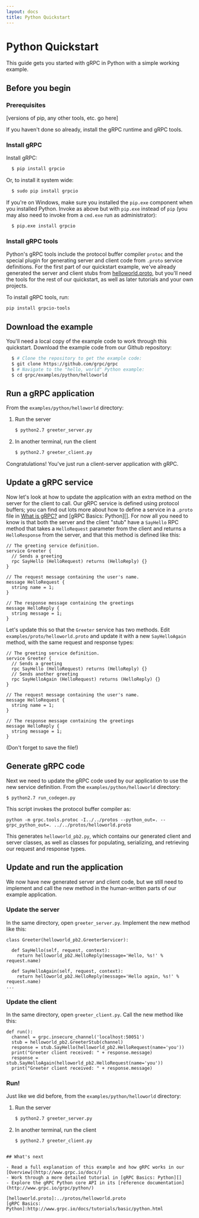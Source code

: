 ```yaml
---
layout: docs
title: Python Quickstart
---
```


<h1 class="page-header">Python Quickstart</h1>

<p class="lead">This guide gets you started with gRPC in Python with a simple working example.</p>

<div id="toc"></div>

## Before you begin

### Prerequisites

[versions of pip, any other tools, etc. go here]

If you haven't done so already, install the gRPC runtime and gRPC tools.

### Install gRPC

Install gRPC:

```sh
  $ pip install grpcio
```

Or, to install it system wide:

```sh
  $ sudo pip install grpcio
```

If you're on Windows, make sure you installed the `pip.exe` component when you
installed Python. Invoke as above but with `pip.exe` instead of `pip` (you may
also need to invoke from a `cmd.exe` run as administrator):

```sh
  $ pip.exe install grpcio
```

### Install gRPC tools

Python's gRPC tools include the protocol buffer compiler `protoc`
and the special plugin for generating server and client code
from `.proto` service definitions. For the first part of our
quickstart example, we've already generated the server and client
stubs from [helloworld.proto](https://github.com/grpc/grpc/tree/{{site.data.config.grpc_release_branch}}/examples/protos/helloworld.proto),
but you'll need the tools for the rest of our quickstart, as well as later
tutorials and your own projects.

To install gRPC tools, run:

```sh
pip install grpcio-tools
```

## Download the example

You'll need a local copy of the example code to work through this quickstart. Download the example code from our Github repository:

```sh
  $ # Clone the repository to get the example code:
  $ git clone https://github.com/grpc/grpc
  $ # Navigate to the "hello, world" Python example:
  $ cd grpc/examples/python/helloworld
```

## Run a gRPC application

From the `examples/python/helloworld` directory:

1. Run the server

   ```sh
   $ python2.7 greeter_server.py
   ```

2. In another terminal, run the client

   ```sh
   $ python2.7 greeter_client.py
   ```

Congratulations! You've just run a client-server application with gRPC.

## Update a gRPC service

Now let's look at how to update the application with an extra method on the
server for the client to call. Our gRPC service is defined using protocol
buffers; you can find out lots more about how to define a service in a `.proto`
file in [What is gRPC?]() and [gRPC Basics: Python][]. For now all you need
to know is that both the server and the client "stub" have a `SayHello` RPC
method that takes a `HelloRequest` parameter from the client and returns a
`HelloResponse` from the server, and that this method is defined like this:


```
// The greeting service definition.
service Greeter {
  // Sends a greeting
  rpc SayHello (HelloRequest) returns (HelloReply) {}
}

// The request message containing the user's name.
message HelloRequest {
  string name = 1;
}

// The response message containing the greetings
message HelloReply {
  string message = 1;
}
```
Let's update this so that the `Greeter` service has two methods. Edit `examples/proto/helloworld.proto` and update it with a new `SayHelloAgain` method, with the same request and response types:

```
// The greeting service definition.
service Greeter {
  // Sends a greeting
  rpc SayHello (HelloRequest) returns (HelloReply) {}
  // Sends another greeting
  rpc SayHelloAgain (HelloRequest) returns (HelloReply) {}
}

// The request message containing the user's name.
message HelloRequest {
  string name = 1;
}

// The response message containing the greetings
message HelloReply {
  string message = 1;
}
```

(Don't forget to save the file!)

## Generate gRPC code

Next we need to update the gRPC code used by our application to use the new service definition. From the `examples/python/helloworld` directory:

```
$ python2.7 run_codegen.py
```

This script invokes the protocol buffer compiler as:

```
python -m grpc.tools.protoc -I../../protos --python_out=. --grpc_python_out=. ../../protos/helloworld.proto
```

This generates `helloworld_pb2.py`, which contains our generated client and server classes, as well as classes for populating, serializing, and retrieving our request and response types.

## Update and run the application

We now have new generated server and client code, but we still need to implement and call the new method in the human-written parts of our example application.

### Update the server

In the same directory, open `greeter_server.py`. Implement the new method like this:

```
class Greeter(helloworld_pb2.GreeterServicer):

  def SayHello(self, request, context):
    return helloworld_pb2.HelloReply(message='Hello, %s!' % request.name)

  def SayHelloAgain(self, request, context):
    return helloworld_pb2.HelloReply(message='Hello again, %s!' % request.name)
...
```

### Update the client

In the same directory, open `greeter_client.py`. Call the new method like this:

```
def run():
  channel = grpc.insecure_channel('localhost:50051')
  stub = helloworld_pb2.GreeterStub(channel)
  response = stub.SayHello(helloworld_pb2.HelloRequest(name='you'))
  print("Greeter client received: " + response.message)
  response = stub.SayHelloAgain(helloworld_pb2.HelloRequest(name='you'))
  print("Greeter client received: " + response.message)
```

### Run!

Just like we did before, from the `examples/python/helloworld` directory:

1. Run the server

   ```sh
   $ python2.7 greeter_server.py
   ```

2. In another terminal, run the client

   ```sh
   $ python2.7 greeter_client.py
```

## What's next

- Read a full explanation of this example and how gRPC works in our [Overview](http://www.grpc.io/docs/)
- Work through a more detailed tutorial in [gRPC Basics: Python][]
- Explore the gRPC Python core API in its [reference documentation](http://www.grpc.io/grpc/python/)

[helloworld.proto]:../protos/helloworld.proto
[gRPC Basics: Python]:http://www.grpc.io/docs/tutorials/basic/python.html

